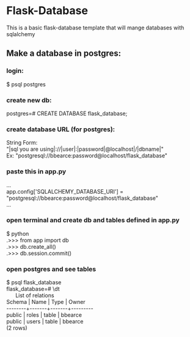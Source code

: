 # Flask-Database
This is a basic flask-database template that will mange databases with sqlalchemy

## Make a database in postgres:

### login:
$ psql postgres

### create new db:
postgres=# CREATE DATABASE flask_database;  

### create database URL (for postgres):
String Form:  
"|sql you are using|://|user|:|password|@localhost|/|dbname|"  
Ex:
"postgresql://bbearce:password@localhost/flask_database"  
  
### paste this in app.py
...  
app.config['SQLALCHEMY_DATABASE_URI'] = "postgresql://bbearce:password@localhost/flask_database"  
... 

### open terminal and create db and tables defined in app.py

$ python  
.>>> from app import db  
.>>> db.create_all()  
.>>> db.session.commit()  

### open postgres and see tables

$ psql flask_database  
flask_database=# \dt  
        List of relations  
 Schema | Name  | Type  |  Owner    
--------+-------+-------+---------  
 public | roles | table | bbearce   
 public | users | table | bbearce  
(2 rows)  
